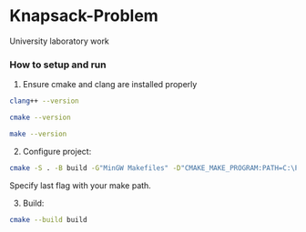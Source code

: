 # Knapsack-Problem
University laboratory work


### How to setup and run
1. Ensure cmake and clang are installed properly
```bash
clang++ --version
```
```bash
cmake --version
```
```bash
make --version
```
2. Configure project:
```bash
cmake -S . -B build -G"MinGW Makefiles" -D"CMAKE_MAKE_PROGRAM:PATH=C:\Program Files (x86)\GnuWin32\bin\make"
```
Specify last flag with your make path. 


3. Build:
```bash
cmake --build build
```
